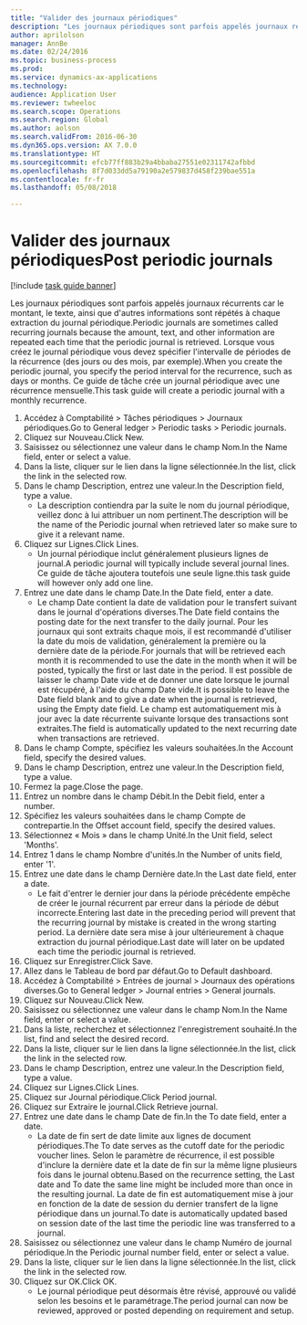 ```yaml
--- 
title: "Valider des journaux périodiques"
description: "Les journaux périodiques sont parfois appelés journaux récurrents car le montant, le texte, ainsi que d'autres informations sont répétés à chaque extraction du journal périodique."
author: aprilolson
manager: AnnBe
ms.date: 02/24/2016
ms.topic: business-process
ms.prod: 
ms.service: dynamics-ax-applications
ms.technology: 
audience: Application User
ms.reviewer: twheeloc
ms.search.scope: Operations
ms.search.region: Global
ms.author: aolson
ms.search.validFrom: 2016-06-30
ms.dyn365.ops.version: AX 7.0.0
ms.translationtype: HT
ms.sourcegitcommit: efcb77ff883b29a4bbaba27551e02311742afbbd
ms.openlocfilehash: 8f7d033dd5a79190a2e579837d458f239bae551a
ms.contentlocale: fr-fr
ms.lasthandoff: 05/08/2018

---
```

# <a name="post-periodic-journals"></a><span data-ttu-id="e5a6a-103">Valider des journaux périodiques</span><span class="sxs-lookup"><span data-stu-id="e5a6a-103">Post periodic journals</span></span>

[!include [task guide banner](../../includes/task-guide-banner.md)]

<span data-ttu-id="e5a6a-104">Les journaux périodiques sont parfois appelés journaux récurrents car le montant, le texte, ainsi que d'autres informations sont répétés à chaque extraction du journal périodique.</span><span class="sxs-lookup"><span data-stu-id="e5a6a-104">Periodic journals are sometimes called recurring journals because the amount, text, and other information are repeated each time that the periodic journal is retrieved.</span></span> <span data-ttu-id="e5a6a-105">Lorsque vous créez le journal périodique vous devez spécifier l'intervalle de périodes de la récurrence (des jours ou des mois, par exemple).</span><span class="sxs-lookup"><span data-stu-id="e5a6a-105">When you create the periodic journal, you specify the period interval for the recurrence, such as days or months.</span></span> <span data-ttu-id="e5a6a-106">Ce guide de tâche crée un journal périodique avec une récurrence mensuelle.</span><span class="sxs-lookup"><span data-stu-id="e5a6a-106">This task guide will create a periodic journal with a monthly recurrence.</span></span>



1. <span data-ttu-id="e5a6a-107">Accédez à Comptabilité > Tâches périodiques > Journaux périodiques.</span><span class="sxs-lookup"><span data-stu-id="e5a6a-107">Go to General ledger > Periodic tasks > Periodic journals.</span></span>
2. <span data-ttu-id="e5a6a-108">Cliquez sur Nouveau.</span><span class="sxs-lookup"><span data-stu-id="e5a6a-108">Click New.</span></span>
3. <span data-ttu-id="e5a6a-109">Saisissez ou sélectionnez une valeur dans le champ Nom.</span><span class="sxs-lookup"><span data-stu-id="e5a6a-109">In the Name field, enter or select a value.</span></span>
4. <span data-ttu-id="e5a6a-110">Dans la liste, cliquer sur le lien dans la ligne sélectionnée.</span><span class="sxs-lookup"><span data-stu-id="e5a6a-110">In the list, click the link in the selected row.</span></span>
5. <span data-ttu-id="e5a6a-111">Dans le champ Description, entrez une valeur.</span><span class="sxs-lookup"><span data-stu-id="e5a6a-111">In the Description field, type a value.</span></span>
    * <span data-ttu-id="e5a6a-112">La description contiendra par la suite le nom du journal périodique, veillez donc à lui attribuer un nom pertinent.</span><span class="sxs-lookup"><span data-stu-id="e5a6a-112">The description will be the name of the Periodic journal when retrieved later so make sure to give it a relevant name.</span></span>  
6. <span data-ttu-id="e5a6a-113">Cliquez sur Lignes.</span><span class="sxs-lookup"><span data-stu-id="e5a6a-113">Click Lines.</span></span>
    * <span data-ttu-id="e5a6a-114">Un journal périodique inclut généralement plusieurs lignes de journal.</span><span class="sxs-lookup"><span data-stu-id="e5a6a-114">A periodic journal will typically include several journal lines.</span></span> <span data-ttu-id="e5a6a-115">Ce guide de tâche ajoutera toutefois une seule ligne.</span><span class="sxs-lookup"><span data-stu-id="e5a6a-115">this task guide will however only add one line.</span></span>  
7. <span data-ttu-id="e5a6a-116">Entrez une date dans le champ Date.</span><span class="sxs-lookup"><span data-stu-id="e5a6a-116">In the Date field, enter a date.</span></span>
    * <span data-ttu-id="e5a6a-117">Le champ Date contient la date de validation pour le transfert suivant dans le journal d'opérations diverses.</span><span class="sxs-lookup"><span data-stu-id="e5a6a-117">The Date field contains the posting date for the next transfer to the daily journal.</span></span> <span data-ttu-id="e5a6a-118">Pour les journaux qui sont extraits chaque mois, il est recommandé d'utiliser la date du mois de validation, généralement la première ou la dernière date de la période.</span><span class="sxs-lookup"><span data-stu-id="e5a6a-118">For journals that will be retrieved each month it is recommended to use the date in the month when it will be posted, typically the first or last date in the period.</span></span> <span data-ttu-id="e5a6a-119">Il est possible de laisser le champ Date vide et de donner une date lorsque le journal est récupéré, à l'aide du champ Date vide.</span><span class="sxs-lookup"><span data-stu-id="e5a6a-119">It is possible to leave the Date field blank and to give a date when the journal is retrieved, using the Empty date field.</span></span>    <span data-ttu-id="e5a6a-120">Le champ est automatiquement mis à jour avec la date récurrente suivante lorsque des transactions sont extraites.</span><span class="sxs-lookup"><span data-stu-id="e5a6a-120">The field is automatically updated to the next recurring date when transactions are retrieved.</span></span>  
8. <span data-ttu-id="e5a6a-121">Dans le champ Compte, spécifiez les valeurs souhaitées.</span><span class="sxs-lookup"><span data-stu-id="e5a6a-121">In the Account field, specify the desired values.</span></span>
9. <span data-ttu-id="e5a6a-122">Dans le champ Description, entrez une valeur.</span><span class="sxs-lookup"><span data-stu-id="e5a6a-122">In the Description field, type a value.</span></span>
10. <span data-ttu-id="e5a6a-123">Fermez la page.</span><span class="sxs-lookup"><span data-stu-id="e5a6a-123">Close the page.</span></span>
11. <span data-ttu-id="e5a6a-124">Entrez un nombre dans le champ Débit.</span><span class="sxs-lookup"><span data-stu-id="e5a6a-124">In the Debit field, enter a number.</span></span>
12. <span data-ttu-id="e5a6a-125">Spécifiez les valeurs souhaitées dans le champ Compte de contrepartie.</span><span class="sxs-lookup"><span data-stu-id="e5a6a-125">In the Offset account field, specify the desired values.</span></span>
13. <span data-ttu-id="e5a6a-126">Sélectionnez « Mois » dans le champ Unité.</span><span class="sxs-lookup"><span data-stu-id="e5a6a-126">In the Unit field, select 'Months'.</span></span>
14. <span data-ttu-id="e5a6a-127">Entrez 1 dans le champ Nombre d'unités.</span><span class="sxs-lookup"><span data-stu-id="e5a6a-127">In the Number of units field, enter '1'.</span></span>
15. <span data-ttu-id="e5a6a-128">Entrez une date dans le champ Dernière date.</span><span class="sxs-lookup"><span data-stu-id="e5a6a-128">In the Last date field, enter a date.</span></span>
    * <span data-ttu-id="e5a6a-129">Le fait d'entrer le dernier jour dans la période précédente empêche de créer le journal récurrent par erreur dans la période de début incorrecte.</span><span class="sxs-lookup"><span data-stu-id="e5a6a-129">Entering last date in the preceding period will prevent that the recurring journal by mistake is created in the wrong starting period.</span></span> <span data-ttu-id="e5a6a-130">La dernière date sera mise à jour ultérieurement à chaque extraction du journal périodique.</span><span class="sxs-lookup"><span data-stu-id="e5a6a-130">Last date will later on be updated each time the periodic journal is retrieved.</span></span>  
16. <span data-ttu-id="e5a6a-131">Cliquez sur Enregistrer.</span><span class="sxs-lookup"><span data-stu-id="e5a6a-131">Click Save.</span></span>
17. <span data-ttu-id="e5a6a-132">Allez dans le Tableau de bord par défaut.</span><span class="sxs-lookup"><span data-stu-id="e5a6a-132">Go to Default dashboard.</span></span>
18. <span data-ttu-id="e5a6a-133">Accédez à Comptabilité > Entrées de journal > Journaux des opérations diverses.</span><span class="sxs-lookup"><span data-stu-id="e5a6a-133">Go to General ledger > Journal entries > General journals.</span></span>
19. <span data-ttu-id="e5a6a-134">Cliquez sur Nouveau.</span><span class="sxs-lookup"><span data-stu-id="e5a6a-134">Click New.</span></span>
20. <span data-ttu-id="e5a6a-135">Saisissez ou sélectionnez une valeur dans le champ Nom.</span><span class="sxs-lookup"><span data-stu-id="e5a6a-135">In the Name field, enter or select a value.</span></span>
21. <span data-ttu-id="e5a6a-136">Dans la liste, recherchez et sélectionnez l'enregistrement souhaité.</span><span class="sxs-lookup"><span data-stu-id="e5a6a-136">In the list, find and select the desired record.</span></span>
22. <span data-ttu-id="e5a6a-137">Dans la liste, cliquer sur le lien dans la ligne sélectionnée.</span><span class="sxs-lookup"><span data-stu-id="e5a6a-137">In the list, click the link in the selected row.</span></span>
23. <span data-ttu-id="e5a6a-138">Dans le champ Description, entrez une valeur.</span><span class="sxs-lookup"><span data-stu-id="e5a6a-138">In the Description field, type a value.</span></span>
24. <span data-ttu-id="e5a6a-139">Cliquez sur Lignes.</span><span class="sxs-lookup"><span data-stu-id="e5a6a-139">Click Lines.</span></span>
25. <span data-ttu-id="e5a6a-140">Cliquez sur Journal périodique.</span><span class="sxs-lookup"><span data-stu-id="e5a6a-140">Click Period journal.</span></span>
26. <span data-ttu-id="e5a6a-141">Cliquez sur Extraire le journal.</span><span class="sxs-lookup"><span data-stu-id="e5a6a-141">Click Retrieve journal.</span></span>
27. <span data-ttu-id="e5a6a-142">Entrez une date dans le champ Date de fin.</span><span class="sxs-lookup"><span data-stu-id="e5a6a-142">In the To date field, enter a date.</span></span>
    * <span data-ttu-id="e5a6a-143">La date de fin sert de date limite aux lignes de document périodiques.</span><span class="sxs-lookup"><span data-stu-id="e5a6a-143">The To date serves as the cutoff date for the periodic voucher lines.</span></span> <span data-ttu-id="e5a6a-144">Selon le paramètre de récurrence, il est possible d'inclure la dernière date et la date de fin sur la même ligne plusieurs fois dans le journal obtenu.</span><span class="sxs-lookup"><span data-stu-id="e5a6a-144">Based on the recurrence setting, the Last date and To date the same line might be included more than once in the resulting journal.</span></span> <span data-ttu-id="e5a6a-145">La date de fin est automatiquement mise à jour en fonction de la date de session du dernier transfert de la ligne périodique dans un journal.</span><span class="sxs-lookup"><span data-stu-id="e5a6a-145">To date is automatically updated based on  session date of the last time the periodic line was transferred to a journal.</span></span>  
28. <span data-ttu-id="e5a6a-146">Saisissez ou sélectionnez une valeur dans le champ Numéro de journal périodique.</span><span class="sxs-lookup"><span data-stu-id="e5a6a-146">In the Periodic journal number field, enter or select a value.</span></span>
29. <span data-ttu-id="e5a6a-147">Dans la liste, cliquer sur le lien dans la ligne sélectionnée.</span><span class="sxs-lookup"><span data-stu-id="e5a6a-147">In the list, click the link in the selected row.</span></span>
30. <span data-ttu-id="e5a6a-148">Cliquez sur OK.</span><span class="sxs-lookup"><span data-stu-id="e5a6a-148">Click OK.</span></span>
    * <span data-ttu-id="e5a6a-149">Le journal périodique peut désormais être révisé, approuvé ou validé selon les besoins et le paramétrage.</span><span class="sxs-lookup"><span data-stu-id="e5a6a-149">The period journal can now be reviewed, approved or posted depending on requirement and setup.</span></span>  


